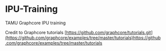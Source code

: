 # IPU-Training

TAMU Graphcore IPU training

Credit to Graphcore tutorials [https://github.com/graphcore/tutorials.git](https://github.com/graphcore/examples/tree/master/tutorials)https://github.com/graphcore/examples/tree/master/tutorials
